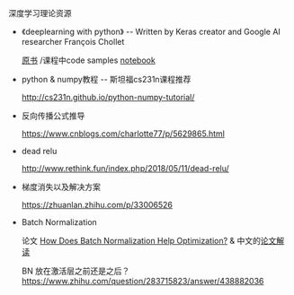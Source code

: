 深度学习理论资源

* 《deeplearning with python》 -- Written by Keras creator and Google AI researcher François Chollet
  
  [原书](https://www.manning.com/books/deep-learning-with-python) /课程中code samples
  [notebook](https://github.com/fchollet/deep-learning-with-python-notebooks)
  
* python & numpy教程 -- 斯坦福cs231n课程推荐

  http://cs231n.github.io/python-numpy-tutorial/
  
* 反向传播公式推导

  https://www.cnblogs.com/charlotte77/p/5629865.html

* dead relu 

  http://www.rethink.fun/index.php/2018/05/11/dead-relu/

* 梯度消失以及解决方案

  https://zhuanlan.zhihu.com/p/33006526

* Batch Normalization

  论文 [How Does Batch Normalization Help Optimization?](https://arxiv.org/pdf/1805.11604.pdf) & 中文的[论文解读](https://zhuanlan.zhihu.com/p/52749286)
  
  BN 放在激活层之前还是之后？ https://www.zhihu.com/question/283715823/answer/438882036
